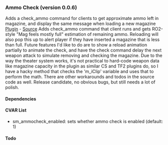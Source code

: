 ### Ammo Check (version 0.0.6)
Adds a check_ammo command for clients to get approximate ammo left in magazine, and display the same message when loading a new magazine
[Plugin](plugins/ammocheck.smx?raw=true) - [Source](scripting/ammocheck.sp)
Adds check_ammo command that client runs and gets RO2-style "Mag feels mostly full" estimation of remaining ammo. Reloading will also pop this up to alert player if they have inserted a magazine that is less than full. Future features I'd like to do are to show a reload animation partially to animate the check, and have the check command delay the next weapon attack to simulate removing and checking the magazine. Due to the way the theater system works, it's not practical to hard-code weapon data like magazine capacity in the plugin as similar CS and TF2 plugins do, so I have a hacky method that checks the 'm_iClip' variable and uses that to perform the math. There are other workarounds and todos in the source code as well. Release candidate, no obvious bugs, but still needs a lot of polish.
#### Dependencies
#### CVAR List
 * sm_ammocheck_enabled: sets whether ammo check is enabled (default: 1)
#### Todo
